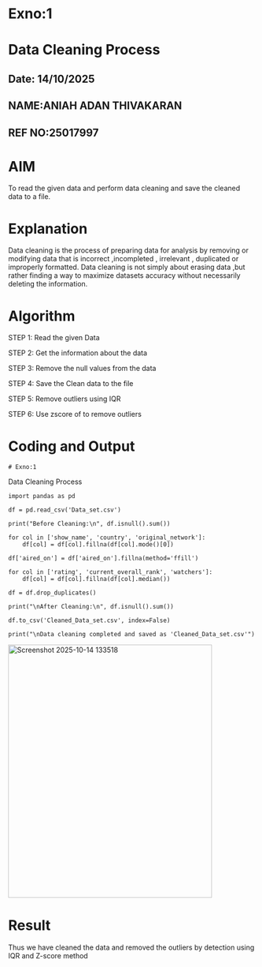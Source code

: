 # Exno:1
# Data Cleaning Process
## Date: 14/10/2025
## NAME:ANIAH ADAN THIVAKARAN
## REF NO:25017997

# AIM
To read the given data and perform data cleaning and save the cleaned data to a file.

# Explanation
Data cleaning is the process of preparing data for analysis by removing or modifying data that is incorrect ,incompleted , irrelevant , duplicated or improperly formatted. Data cleaning is not simply about erasing data ,but rather finding a way to maximize datasets accuracy without necessarily deleting the information.

# Algorithm
STEP 1: Read the given Data

STEP 2: Get the information about the data

STEP 3: Remove the null values from the data

STEP 4: Save the Clean data to the file

STEP 5: Remove outliers using IQR

STEP 6: Use zscore of to remove outliers

# Coding and Output
    # Exno:1
Data Cleaning Process
```pythonimport pandas as pd
import pandas as pd

df = pd.read_csv('Data_set.csv')

print("Before Cleaning:\n", df.isnull().sum())

for col in ['show_name', 'country', 'original_network']:
    df[col] = df[col].fillna(df[col].mode()[0])

df['aired_on'] = df['aired_on'].fillna(method='ffill')

for col in ['rating', 'current_overall_rank', 'watchers']:
    df[col] = df[col].fillna(df[col].median())

df = df.drop_duplicates()

print("\nAfter Cleaning:\n", df.isnull().sum())

df.to_csv('Cleaned_Data_set.csv', index=False)

print("\nData cleaning completed and saved as 'Cleaned_Data_set.csv'")
```

<img width="414" height="513" alt="Screenshot 2025-10-14 133518" src="https://github.com/user-attachments/assets/20446378-6b10-4e0d-8b6b-b32b85509fec" />


# Result

Thus we have cleaned the data and removed the outliers by detection using IQR and Z-score method
